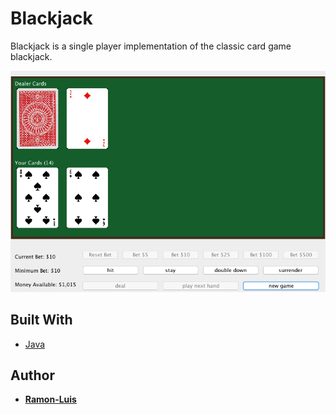 # Blackjack

Blackjack is a single player implementation of the classic card game blackjack.

![Blackjack Screenshot](https://github.com/ramon-luis/blackjack/raw/master/demo/blackjack-screenshot.png "Blackjack Screenshot")

## Built With

* [Java](http://www.oracle.com/technetwork/java/javase/downloads/jre8-downloads-2133155.html)

## Author

* [**Ramon-Luis**](https://github.com/ramon-luis)
